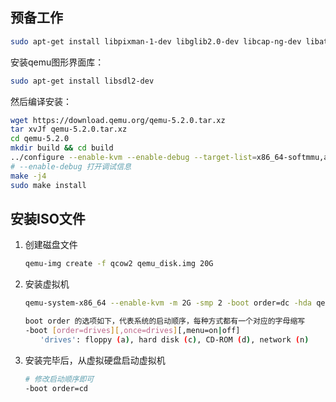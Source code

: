 ## 预备工作

```bash
sudo apt-get install libpixman-1-dev libglib2.0-dev libcap-ng-dev libattr1-dev ninja-build
```

安装qemu图形界面库：

```bash
sudo apt-get install libsdl2-dev
```

然后编译安装：

```bash
wget https://download.qemu.org/qemu-5.2.0.tar.xz
tar xvJf qemu-5.2.0.tar.xz
cd qemu-5.2.0
mkdir build && cd build
../configure --enable-kvm --enable-debug --target-list=x86_64-softmmu,aarch64-softmmu
# --enable-debug 打开调试信息
make -j4
sudo make install
```

## 安装ISO文件

1. 创建磁盘文件

   ```bash
   qemu-img create -f qcow2 qemu_disk.img 20G
   ```

2. 安装虚拟机

   ```bash
   qemu-system-x86_64 --enable-kvm -m 2G -smp 2 -boot order=dc -hda qemu_disk.img -cdrom ubuntu-14.04.iso -sdl
   
   boot order 的选项如下，代表系统的启动顺序，每种方式都有一个对应的字母缩写
   -boot [order=drives][,once=drives][,menu=on|off]
   　　'drives': floppy (a), hard disk (c), CD-ROM (d), network (n)
   ```

3. 安装完毕后，从虚拟硬盘启动虚拟机

   ```bash
   # 修改启动顺序即可
   -boot order=cd
   ```

   

